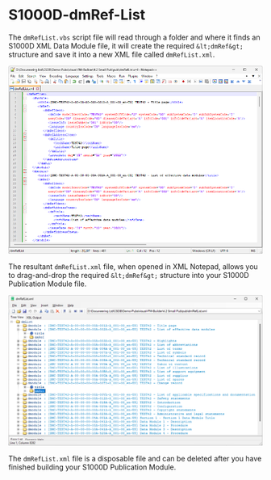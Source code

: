 # S1000D-dmRef-List

The `dmRefList.vbs` script file will read through a folder and where it finds an S1000D XML Data Module file, it will create the required `&lt;dmRef&gt;` structure and save it into a new XML file called `dmRefList.xml`.

![Screenshot](assets/img/NotepadPlusPlus-dmRefList-v1.png) 

The resultant `dmRefList.xml` file, when opened in XML Notepad, allows you to drag-and-drop the required `&lt;dmRef&gt;` structure into your S1000D Publication Module file.

![Screenshot](assets/img/XML-Notepad-dmRefList-v1.png) 

The `dmRefList.xml` file is a disposable file and can be deleted after you have finished building your S1000D Publication Module.
